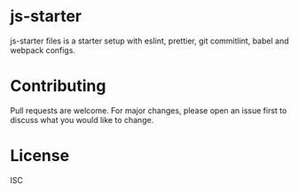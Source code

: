 # js-starter

js-starter files is a starter setup with eslint, prettier, git commitlint, babel and webpack configs.

# Contributing

Pull requests are welcome. For major changes, please open an issue first to discuss what you would like to change.

# License

ISC
